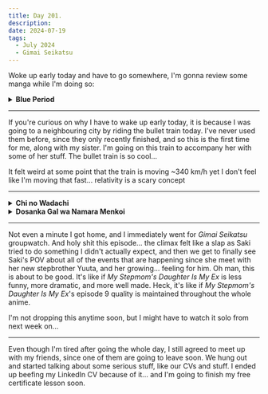 ```yaml
---
title: Day 201.
description: 
date: 2024-07-19
tags: 
  - July 2024
  - Gimai Seikatsu
---
```


Woke up early today and have to go somewhere, I'm gonna review some manga while I'm doing so:

<details>
<summary><b>Blue Period</b></summary>
Just like Arte, this story concerns a young person jumping into the world of art, but unlike Arte, said person here (Yaguchi) is clueless about art, is a smart ass delinquent and it lacks the context of the period and takes place in the modern world. Instead, it really goes ham in the techniques in art, which I really appreciate as a former guy who uses to draw shit. Tbh this made me consider trying to draw a bit too... the art is really good, as expected for a manga about art, but what surprises me is that each art featured here is drawn by many people, I never heard of such collaboration in a single manga before, but damn, the list at the end of the volume (oh yeah I read the entire first volume, four chaps) kinda floored me
</details>

-----

If you're curious on why I have to wake up early today, it is because I was going to a neighbouring city by riding the bullet train today. I've never used them before, since they only recently finished, and so this is the first time for me, along with my sister. I'm going on this train to accompany her with some of her stuff. The bullet train is so cool...

It felt weird at some point that the train is moving ~340 km/h yet I don't feel like I'm moving that fast... relativity is a scary concept

-----

<details>
<summary><b>Chi no Wadachi</b></summary>
Haunting art that almost has this horror manga vibe, and as it reaches the end of the first volume (which I think is the perfect stopping point), it gets interesting immediately, and I want to continue more. But... I don't know if I'll be ready for whatever comes next.
</details>

<details>
<summary><b>Dosanka Gal wa Namara Menkoi</b></summary>
Ecchi ahh art, but they're somehow still better than 2.5D seduction, so I'm ok with it. Story is aight, not much I can say other than a standard romcom setup, but in Hokkaido this time as the gimmick. Learning a lot about the Hokkaido culture from this manga, and the heroine is very cute
</details>

-----

Not even a minute I got home, and I immediately went for *Gimai Seikatsu* groupwatch. And holy shit this episode... the climax felt like a slap as Saki tried to do something I didn't actually expect, and then we get to finally see Saki's POV about all of the events that are happening since she meet with her new stepbrother Yuuta, and her growing... feeling for him. Oh man, this is about to be good. It's like if *My Stepmom's Daughter Is My Ex* is less funny, more dramatic, and more well made. Heck, it's like if *My Stepmom's Daughter Is My Ex*'s episode 9 quality is maintained throughout the whole anime.

I'm not dropping this anytime soon, but I might have to watch it solo from next week on...

-----

Even though I'm tired after going the whole day, I still agreed to meet up with my friends, since one of them are going to leave soon. We hung out and started talking about some serious stuff, like our CVs and stuff. I ended up beefing my LinkedIn CV because of it... and I'm going to finish my free certificate lesson soon.